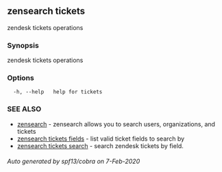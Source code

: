 ## zensearch tickets

zendesk tickets operations

### Synopsis

zendesk tickets operations

### Options

```
  -h, --help   help for tickets
```

### SEE ALSO

* [zensearch](zensearch.md)	 - zensearch allows you to search users, organizations, and tickets
* [zensearch tickets fields](zensearch_tickets_fields.md)	 - list valid ticket fields to search by
* [zensearch tickets search](zensearch_tickets_search.md)	 - search zendesk tickets by field.

###### Auto generated by spf13/cobra on 7-Feb-2020
